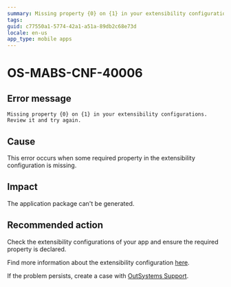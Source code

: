```yaml
---
summary: Missing property {0} on {1} in your extensibility configurations. Review it and try again.
tags:
guid: c77550a1-5774-42a1-a51a-89db2c68e73d
locale: en-us
app_type: mobile apps
---
```


# OS-MABS-CNF-40006

## Error message

`Missing property {0} on {1} in your extensibility configurations. Review it and try again.`

## Cause

This error occurs when some required property in the extensibility configuration is missing.

## Impact

The application package can't be generated.

## Recommended action

Check the extensibility configurations of your app and ensure the required property is declared.

Find more information about the extensibility configuration [here](https://success.outsystems.com/Documentation/11/Delivering_Mobile_Apps/Customize_Your_Mobile_App/Extensibility_Configurations_JSON_Schema).

If the problem persists, create a case with [OutSystems Support](https://www.outsystems.com/support/portal/open-support-case?ErrorCode=OS-MABS-CNF-40006).
